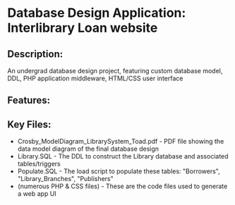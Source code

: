 # Database Design Application: Interlibrary Loan website

## Description:
An undergrad database design project, featuring custom database model, DDL, PHP application middleware, HTML/CSS user interface

## Features:


## Key Files:
* Crosby_ModelDiagram_LibrarySystem_Toad.pdf - PDF file showing the data model diagram of the final database design
* Library.SQL - The DDL to construct the Library database and associated tables/triggers
* Populate.SQL - The load script to populate these tables: "Borrowers", "Library_Branches", "Publishers"
* (numerous PHP & CSS files) - These are the code files used to generate a web app UI
